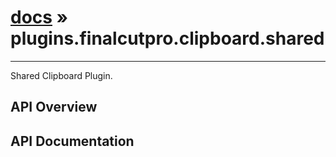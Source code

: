 # [docs](index.md) » plugins.finalcutpro.clipboard.shared
---

Shared Clipboard Plugin.

## API Overview

## API Documentation

